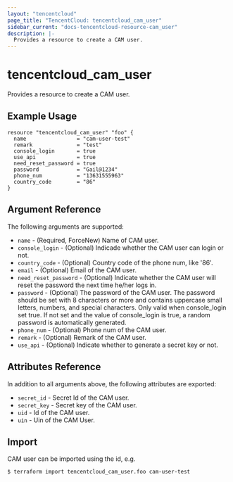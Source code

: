 ```yaml
---
layout: "tencentcloud"
page_title: "TencentCloud: tencentcloud_cam_user"
sidebar_current: "docs-tencentcloud-resource-cam_user"
description: |-
  Provides a resource to create a CAM user.
---
```


# tencentcloud_cam_user

Provides a resource to create a CAM user.

## Example Usage

```hcl
resource "tencentcloud_cam_user" "foo" {
  name                = "cam-user-test"
  remark              = "test"
  console_login       = true
  use_api             = true
  need_reset_password = true
  password            = "Gail@1234"
  phone_num           = "13631555963"
  country_code        = "86"
}
```

## Argument Reference

The following arguments are supported:

* `name` - (Required, ForceNew) Name of CAM user.
* `console_login` - (Optional) Indicade whether the CAM user can login or not.
* `country_code` - (Optional) Country code of the phone num, like '86'.
* `email` - (Optional) Email of the CAM user.
* `need_reset_password` - (Optional) Indicate whether the CAM user will reset the password the next time he/her logs in.
* `password` - (Optional) The password of the CAM user. The password should be set with 8 characters or more and contains uppercase small letters, numbers, and special characters. Only valid when console_login set true. If not set and the value of console_login is true, a random password is automatically generated.
* `phone_num` - (Optional) Phone num of the CAM user.
* `remark` - (Optional) Remark of the CAM user.
* `use_api` - (Optional) Indicate whether to generate a secret key or not.

## Attributes Reference

In addition to all arguments above, the following attributes are exported:

* `secret_id` - Secret Id of the CAM user.
* `secret_key` - Secret key of the CAM user.
* `uid` - Id of the CAM user.
* `uin` - Uin of the CAM User.


## Import

CAM user can be imported using the id, e.g.

```
$ terraform import tencentcloud_cam_user.foo cam-user-test
```

